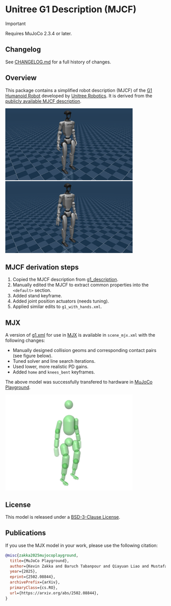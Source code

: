 # Unitree G1 Description (MJCF)

> [!IMPORTANT]
> Requires MuJoCo 2.3.4 or later.

## Changelog

See [CHANGELOG.md](./CHANGELOG.md) for a full history of changes.

## Overview

This package contains a simplified robot description (MJCF) of the [G1 Humanoid
Robot](https://www.unitree.com/g1/) developed by [Unitree
Robotics](https://www.unitree.com/). It is derived from the [publicly available
MJCF
description](https://github.com/unitreerobotics/unitree_ros/blob/master/robots/g1_description/g1_29dof_rev_1_0.xml).

<p float="left">
  <img src="g1.png" width="400">
  <img src="g1_with_hands.png" width="400">
</p>

## MJCF derivation steps

1. Copied the MJCF description from [g1_description](https://github.com/unitreerobotics/unitree_ros/blob/master/robots/g1_description/g1_29dof_rev_1_0.xml).
2. Manually edited the MJCF to extract common properties into the `<default>` section.
3. Added stand keyframe.
4. Added joint position actuators (needs tuning).
5. Applied similar edits to `g1_with_hands.xml`.

## MJX

A version of [g1.xml](g1.xml) for use in [MJX](https://mujoco.readthedocs.io/en/stable/mjx.html) is available in `scene_mjx.xml` with the following changes:

* Manually designed collision geoms and corresponding contact pairs (see figure below).
* Tuned solver and line search iterations.
* Used lower, more realistic PD gains.
* Added `home` and `knees_bent` keyframes.

The above model was successfully transfered to hardware in [MuJoCo Playground](https://playground.mujoco.org/).

<p float="left">
  <img src="g1_mjx_colliders.png" width="400">
</p>

## License

This model is released under a [BSD-3-Clause License](LICENSE).

## Publications

If you use the MJX model in your work, please use the following citation:

```bibtex
@misc{zakka2025mujocoplayground,
  title={MuJoCo Playground},
  author={Kevin Zakka and Baruch Tabanpour and Qiayuan Liao and Mustafa Haiderbhai and Samuel Holt and Jing Yuan Luo and Arthur Allshire and Erik Frey and Koushil Sreenath and Lueder A. Kahrs and Carmelo Sferrazza and Yuval Tassa and Pieter Abbeel},
  year={2025},
  eprint={2502.08844},
  archivePrefix={arXiv},
  primaryClass={cs.RO},
  url={https://arxiv.org/abs/2502.08844},
}
```
